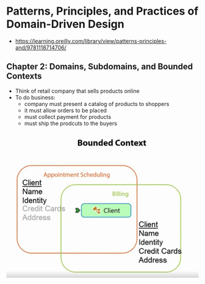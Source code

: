 # Patterns, Principles, and Practices of Domain-Driven Design

- https://learning.oreilly.com/library/view/patterns-principles-and/9781118714706/

## Chapter 2: Domains, Subdomains, and Bounded Contexts

- Think of retail company that sells products online
- To do business:
    - company must present a catalog of products to shoppers
    - it must allow orders to be placed
    - must collect payment for products
    - must ship the prodcuts to the buyers

![](./images/1.png)